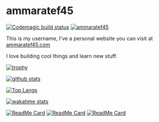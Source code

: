 # ammaratef45

[![Codemagic build status](https://api.codemagic.io/apps/5f8f8c503e7e085dff1ba90c/5f8f8c503e7e085dff1ba90b/status_badge.svg)](https://codemagic.io/apps/5f8f8c503e7e085dff1ba90c/5f8f8c503e7e085dff1ba90b/latest_build)
[![ammaratef45](https://komarev.com/ghpvc/?username=ammaratef45)](https://komarev.com/ghpvc/?username=ammaratef45)

This is my username, I've a personal website you can visit at [ammaratef45.com](http://www.ammaratef45.com)



I love building cool things and learn new stuff.

[![trophy](https://github-profile-trophy.vercel.app/?username=ammaratef45&theme=onedark)](https://github.com/ryo-ma/github-profile-trophy)

[![github stats](https://github-readme-stats.vercel.app/api?username=ammaratef45&theme=radical)](https://github.com/ammaratef45)


[![Top Langs](https://github-readme-stats.vercel.app/api/top-langs/?username=ammaratef45&theme=radical&hide=javascript,html,Jupyter+Notebook,c,&langs_count=8&layout=compact)](https://github.com/ammaratef45)

[![wakatime stats](https://github-readme-stats.vercel.app/api/wakatime?username=ammaratef45&theme=radical)](https://github.com/anuraghazra/github-readme-stats)


[![ReadMe Card](https://github-readme-stats.vercel.app/api/pin/?username=ammaratef45&repo=dart_stack&theme=radical)](https://github.com/ammaratef45/dart_stack)
[![ReadMe Card](https://github-readme-stats.vercel.app/api/pin/?username=ammaratef45&repo=flutter_markdown_editor&theme=radical)](https://github.com/ammaratef45/flutter_markdown_editor)
[![ReadMe Card](https://github-readme-stats.vercel.app/api/pin/?username=ammaratef45&repo=ammaratef45&theme=radical)](https://github.com/ammaratef45/ammaratef45)


